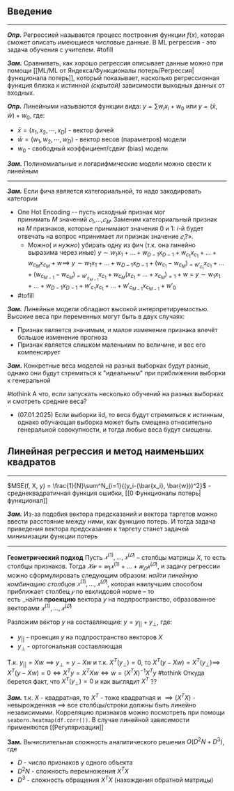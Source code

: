 ## Введение
---
***Опр.*** Регрессией называется процесс построения функции $f(x)$, которая сможет описать имеющиеся числовые данные. В ML регрессия - это задача обучения с учителем. #tofill 

***Зам.*** Сравнивать, как хорошо регрессия описывает данные можно при помощи [[ML/ML от Яндекса/Функционалы потерь/Регрессия|функционала потерь]], который показывает, насколько регрессионная функция близка к истинной *(скрытой)* зависимости выходных данных от входных. 

***Опр.*** Линейными называются функции вида: $y = \sum{w_ix_i} + w_0$  или $y = (\bar{x}, \bar{w}) + w_0$, где: 
- $\bar{x} = (x_1, x_2, \cdots, x_D)$ - вектор фичей 
- $\bar{w} = (w_1, w_2, \cdots, w_D)$ - вектор весов (параметров) модели
- $w_0$ - свободный коэффициент/сдвиг (bias) модели

***Зам.*** Полиномиальные и логарифмические модели можно свести к линейным

---

***Зам.*** Если фича является категориальной, то надо закодировать категории
- One Hot Encoding -- пусть исходный признак мог принимать $M$ значений $𝑐_1$,…,$𝑐_𝑀$. Заменим категориальный признак на 𝑀 признаков, которые принимают значения 0 и 1: 𝑖-й будет отвечать на вопрос «принимает ли признак значение $𝑐_𝑖$​?». 
	- Можно( и *нужно*) убирать одну из фич (т.к. она линейно выразима через иные) $y ∼ w_1​x_1​+…+w_{D−1}​x_{D−1}​+w_{c_1}​​x_{c_1}​​+…+w_{c_M}​​x_{c_M}​​+w \implies$ $y ∼ w_1​x_1​+…+w_{D−1}​x_{D−1}​+(w_{c_1}-w_{c_M})​​_{=w'_{c_1}}x_{c_1}​​+…+(w_{c_{M-1}}-w_{c_M})​​_{=w'_{c_{M-1}}}x_{c_1}​​+w_{c_M}​(x_{c_1} +...+​x_{c_M}​)_{=1}​+w$ = $y ∼ w_1​x_1​+…+w_{D−1}​x_{D−1}​+w'_{c_1}​​x_{c_1}​​+…+w'_{c_{M-1}}​​x_{c_{M-1}}​​+w'_0$ 
- #tofill

***Зам.*** Линейные модели обладают высокой интерпретируемостью. Высокие веса при переменных могут быть в двух случаях:
- Признак является значимым, и малое изменение признака влечёт большое изменение прогноза
- Признак является слишком маленьким по величине, и вес его компенсирует

***Зам*.** Конкретные веса моделей на разных выборках будут разные, однако они будут стремиться к "идеальным" при приближении выборки к генеральной

#tothink А что, если запускать несколько обучений на разных выборках и смотреть средние веса? 
- (07.01.2025) Если выборки iid, то веса будут стремиться к истинным, однако обучающая выборка может быть смещена относительно генеральной совокупности, и тогда любые веса будут смещены. 

## Линейная регрессия и метод наименьших квадратов
---

$MSE(f, X, y) = \frac{1}{N}\sum^N_{i=1}{(y_i-(\bar{x_i}, \bar{w}))^2}$ - среднеквадратичная функция ошибки, [[0 Функционалы потерь|функционал]]

***Зам.*** Из-за подобия вектора предсказаний и вектора таргетов можно ввести расстояние между ними, как функцию потерь. И тогда задача приведения вектора предсказания к таргету станет задачей минимизации функции потерь 

---

**Геометрический подход**
Пусть $𝑥^{(1)},…,𝑥^{(𝐷)}$ – столбцы матрицы $X$, то есть столбцы признаков. Тогда
$𝑋𝑤 = 𝑤_1𝑥^{(1)}+…+𝑤_𝐷𝑥^{(𝐷)}$, и задачу регрессии можно сформулировать следующим образом: _найти линейную комбинацию столбцов_ $𝑥^{(1)},…,𝑥^{(𝐷)}$, которая наилучшим способом приближает столбец $𝑦$ по евклидовой норме – то есть _найти **проекцию** вектора $y$ на подпространство, образованное векторами $𝑥^{(1)},…,𝑥^{(𝐷)}$

Разложим вектор $y$ на составляющие:
$y = y_{||} + y_{\bot}$, где: 
- $y_{||}$ - проекция $y$ на подпространство векторов $X$
- $y_{\bot}$ - ортогональная составляющая

Т.к. $y_{||} = Xw \implies y_\bot = y - Xw$ и т.к. $X^T (y_\bot) = 0$, то $X^T(y-Xw) = X^T (y_\bot) \implies$ $X^T(y-Xw) = 0 \Leftrightarrow X^Ty = X^TXw \Leftrightarrow w = (X^TX)^{-1}X^Ty$ 
#tothink Откуда берется факт, что $X^T (y_\bot) = 0$ и как выглядит $X^T$ ??

***Зам.*** т.к. $X$ - квадратная, то $X^T$ - тоже квадратная и $\implies (X^TX)$ - невырожденная $\implies$ все столбцы/строки должны быть линейно независимыми. Корреляцию признаков можно посмотреть при помощи `seaborn.heatmap(df.corr())`. В случае линейной зависимости применяются [[Регуляризации]]

**Зам.** Вычислительная сложность аналитического решения $O(D^2N+D^3)$, где
- $D$ - число признаков у одного объекта
- $D^2N$ - сложность перемножения $X^TX$
- $D^3$ - сложность обращения $X^TX$ (нахождения обратной матрицы)
